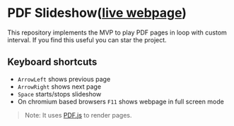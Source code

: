 # PDF Slideshow([live webpage](https://iftakharpy.github.io/pdf-slideshow/))

This repository implements the MVP to play PDF pages in loop with custom interval. If you find this useful you can star the project.

## Keyboard shortcuts
- `ArrowLeft` shows previous page
- `ArrowRight` shows next page
- `Space` starts/stops slideshow
- On chromium based browsers `F11` shows webpage in full screen mode

> Note: It uses [PDF.js](https://github.com/mozilla/pdf.js) to render pages.
